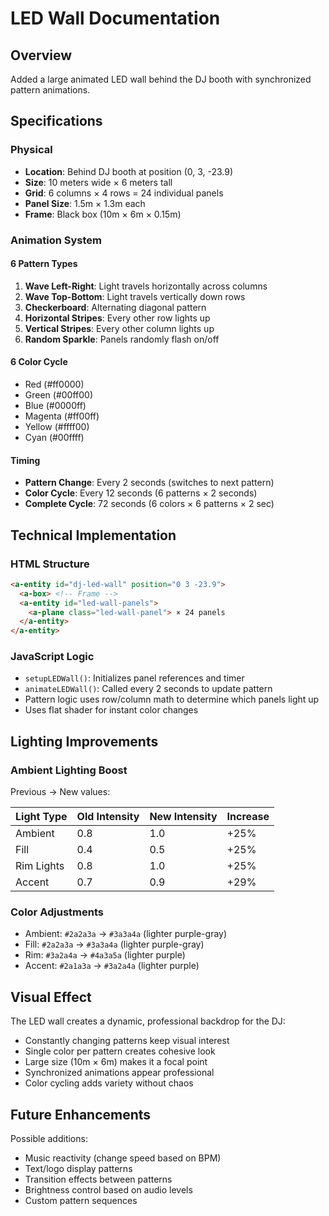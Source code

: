 # LED Wall Documentation

## Overview
Added a large animated LED wall behind the DJ booth with synchronized pattern animations.

## Specifications

### Physical
- **Location**: Behind DJ booth at position (0, 3, -23.9)
- **Size**: 10 meters wide × 6 meters tall
- **Grid**: 6 columns × 4 rows = 24 individual panels
- **Panel Size**: 1.5m × 1.3m each
- **Frame**: Black box (10m × 6m × 0.15m)

### Animation System

#### 6 Pattern Types
1. **Wave Left-Right**: Light travels horizontally across columns
2. **Wave Top-Bottom**: Light travels vertically down rows
3. **Checkerboard**: Alternating diagonal pattern
4. **Horizontal Stripes**: Every other row lights up
5. **Vertical Stripes**: Every other column lights up
6. **Random Sparkle**: Panels randomly flash on/off

#### 6 Color Cycle
- Red (#ff0000)
- Green (#00ff00)
- Blue (#0000ff)
- Magenta (#ff00ff)
- Yellow (#ffff00)
- Cyan (#00ffff)

#### Timing
- **Pattern Change**: Every 2 seconds (switches to next pattern)
- **Color Cycle**: Every 12 seconds (6 patterns × 2 seconds)
- **Complete Cycle**: 72 seconds (6 colors × 6 patterns × 2 sec)

## Technical Implementation

### HTML Structure
```html
<a-entity id="dj-led-wall" position="0 3 -23.9">
  <a-box> <!-- Frame -->
  <a-entity id="led-wall-panels">
    <a-plane class="led-wall-panel"> × 24 panels
  </a-entity>
</a-entity>
```

### JavaScript Logic
- `setupLEDWall()`: Initializes panel references and timer
- `animateLEDWall()`: Called every 2 seconds to update pattern
- Pattern logic uses row/column math to determine which panels light up
- Uses flat shader for instant color changes

## Lighting Improvements

### Ambient Lighting Boost
Previous → New values:

| Light Type | Old Intensity | New Intensity | Increase |
|------------|---------------|---------------|----------|
| Ambient    | 0.8           | 1.0           | +25%     |
| Fill       | 0.4           | 0.5           | +25%     |
| Rim Lights | 0.8           | 1.0           | +25%     |
| Accent     | 0.7           | 0.9           | +29%     |

### Color Adjustments
- Ambient: `#2a2a3a` → `#3a3a4a` (lighter purple-gray)
- Fill: `#2a2a3a` → `#3a3a4a` (lighter purple-gray)
- Rim: `#3a2a4a` → `#4a3a5a` (lighter purple)
- Accent: `#2a1a3a` → `#3a2a4a` (lighter purple)

## Visual Effect
The LED wall creates a dynamic, professional backdrop for the DJ:
- Constantly changing patterns keep visual interest
- Single color per pattern creates cohesive look
- Large size (10m × 6m) makes it a focal point
- Synchronized animations appear professional
- Color cycling adds variety without chaos

## Future Enhancements
Possible additions:
- Music reactivity (change speed based on BPM)
- Text/logo display patterns
- Transition effects between patterns
- Brightness control based on audio levels
- Custom pattern sequences
